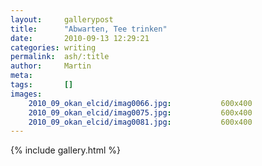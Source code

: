 ```yaml
---
layout:     gallerypost
title:      "Abwarten, Tee trinken"
date:       2010-09-13 12:29:21
categories: writing
permalink:  ash/:title
author:     Martin
meta:
tags:       []
images:
    2010_09_okan_elcid/imag0066.jpg:           600x400
    2010_09_okan_elcid/imag0075.jpg:           600x400
    2010_09_okan_elcid/imag0081.jpg:           600x400
---
```


{% include gallery.html %}
